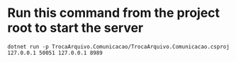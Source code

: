 # Run this command from the project root to start the server

```
dotnet run -p TrocaArquivo.Comunicacao/TrocaArquivo.Comunicacao.csproj 127.0.0.1 50051 127.0.0.1 8989
```
